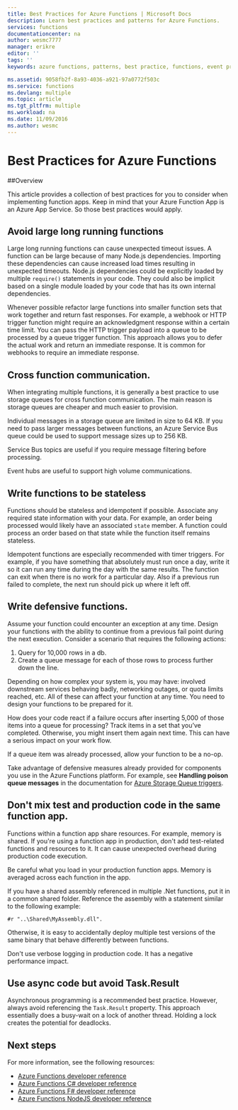 ```yaml
---
title: Best Practices for Azure Functions | Microsoft Docs
description: Learn best practices and patterns for Azure Functions.
services: functions
documentationcenter: na
author: wesmc7777
manager: erikre
editor: ''
tags: ''
keywords: azure functions, patterns, best practice, functions, event processing, webhooks, dynamic compute, serverless architecture

ms.assetid: 9058fb2f-8a93-4036-a921-97a0772f503c
ms.service: functions
ms.devlang: multiple
ms.topic: article
ms.tgt_pltfrm: multiple
ms.workload: na
ms.date: 11/09/2016
ms.author: wesmc
---
```


# Best Practices for Azure Functions

##Overview

This article provides a collection of best practices for you to consider when implementing function apps. Keep in mind that your Azure Function App is an Azure App Service. So those best practices would apply.  


## Avoid large long running functions

Large long running functions can cause unexpected timeout issues. A function can be large because of many Node.js dependencies. Importing these dependencies can cause increased load times resulting in unexpected timeouts. Node.js dependencies could be explicitly loaded by multiple `require()` statements in your code. They could also be implicit based on a single module loaded by your code that has its own internal dependencies.  

Whenever possible refactor large functions into smaller function sets that work together and return fast responses. For example, a webhook or HTTP trigger function might require an acknowledgment response within a certain time limit. You can pass the HTTP trigger payload into a queue to be processed by a queue trigger function. This approach allows you to defer the actual work and return an immediate response. It is common for webhooks to require an immediate response.


## Cross function communication.

When integrating multiple functions, it is generally a best practice to use storage queues for cross function communication.  The main reason is storage queues are cheaper and much easier to provision. 

Individual messages in a storage queue are limited in size to 64 KB. If you need to pass larger messages between functions, an Azure Service Bus queue could be used to support message sizes up to 256 KB.

Service Bus topics are useful if you require message filtering before processing.

Event hubs are useful to support high volume communications.



## Write functions to be stateless 

Functions should be stateless and idempotent if possible. Associate any required state information with your data. For example, an order being processed would likely have an associated `state` member. A function could process an order based on that state while the function itself remains stateless. 

Idempotent functions are especially recommended with timer triggers. For example, if you have something that absolutely must run once a day, write it so it can run any time during the day with the same results. The function can exit when there is no work for a particular day. Also if a previous run failed to complete, the next run should pick up where it left off.


## Write defensive functions.

Assume your function could encounter an exception at any time. Design your functions with the ability to continue from a previous fail point during the next execution. Consider a scenario that requires the following actions:

1. Query for 10,000 rows in a db.
2. Create a queue message for each of those rows to process further down the line.
 
Depending on how complex your system is, you may have: involved downstream services behaving badly, networking outages, or quota limits reached, etc. All of these can affect your function at any time. You need to design your functions to be prepared for it.

How does your code react if a failure occurs after inserting 5,000 of those items into a queue for processing? Track items in a set that you’ve completed. Otherwise, you might insert them again next time. This can have a serious impact on your work flow. 

If a queue item was already processed, allow your function to be a no-op.

Take advantage of defensive measures already provided for components you use in the Azure Functions platform. For example, see **Handling poison queue messages** in the documentation for [Azure Storage Queue triggers](functions-bindings-storage.md#storagequeuetrigger).
 



## Don't mix test and production code in the same function app.

Functions within a function app share resources. For example, memory is shared. If you're using a function app in production, don't add test-related functions and resources to it. It can cause unexpected overhead during production code execution.

Be careful what you load in your production function apps. Memory is averaged across each function in the app.

If you have a shared assembly referenced in multiple .Net functions, put it in a common shared folder. Reference the assembly with a statement similar to the following example: 

	#r "..\Shared\MyAssembly.dll". 

Otherwise, it is easy to accidentally deploy multiple test versions of the same binary that behave differently between functions.

Don't use verbose logging in production code. It has a negative performance impact.



## Use async code but avoid Task.Result

Asynchronous programming is a recommended best practice. However, always avoid referencing the `Task.Result` property. This approach essentially does a busy-wait on a lock of another thread. Holding a lock creates the potential for deadlocks.




## Next steps
For more information, see the following resources:

* [Azure Functions developer reference](functions-reference.md)
* [Azure Functions C# developer reference](functions-reference-csharp.md)
* [Azure Functions F# developer reference](functions-reference-fsharp.md)
* [Azure Functions NodeJS developer reference](functions-reference-node.md)

